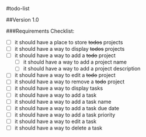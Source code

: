 #todo-list

##Version 1.0

###Requirements Checklist:

- [ ] it should have a place to store ~~todos~~ projects
- [ ] it should have a way to display ~~todos~~ projects
- [ ] it should have a way to add a ~~todo~~ project
  - [ ] it should have a way to add a project name
  - [ ] it should have a way to add a project description
- [ ] it should have a way to edit a ~~todo~~ project
- [ ] it should have a way to remove a ~~todo~~ project
- [ ] it should have a way to display tasks
- [ ] it should have a way to add a task
 - [ ] it should have a way to add a task name
 - [ ] it should have a way to add a task due date
 - [ ] it should have a way to add a task priority
- [ ] it should have a way to edit a task
- [ ] it should have a way to delete a task
